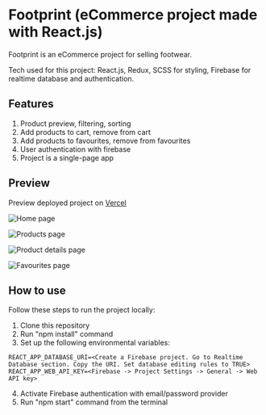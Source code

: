 # Footprint (eCommerce project made with React.js)

Footprint is an eCommerce project for selling footwear.

Tech used for this project: React.js, Redux, SCSS for styling, Firebase for realtime database and authentication.

## Features

1. Product preview, filtering, sorting
2. Add products to cart, remove from cart
3. Add products to favourites, remove from favourites
4. User authentication with firebase
5. Project is a single-page app

## Preview  

Preview deployed project on [Vercel](https://footprint-blush.vercel.app/)  

![Home page](https://user-images.githubusercontent.com/84922120/144010775-6d907102-f2eb-4cd7-9f84-ba2e7179b5f8.png)

![Products page](https://user-images.githubusercontent.com/84922120/144010787-2ebaab18-5e0d-495b-b3b3-a85caf5af48a.png)

![Product details page](https://user-images.githubusercontent.com/84922120/144010790-6efd18ad-ff55-4614-9581-b3ccb0140fa6.png)

![Favourites page](https://user-images.githubusercontent.com/84922120/144010798-f393c9e6-233f-4d5a-b7c6-2a07a6c924dd.png)

## How to use

Follow these steps to run the project locally:

1. Clone this repository 
2. Run "npm install" command
3. Set up the following environmental variables:
```
REACT_APP_DATABASE_URI=<Create a Firebase project. Go to Realtime Database section. Copy the URI. Set database editing rules to TRUE>
REACT_APP_WEB_API_KEY=<Firebase -> Project Settings -> General -> Web API key>
```
4. Activate Firebase authentication with email/password provider 
5. Run "npm start" command from the terminal 
